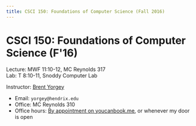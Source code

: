 ```yaml
---
title: CSCI 150: Foundations of Computer Science (Fall 2016)
---
```

CSCI 150: Foundations of Computer Science (F'16)
=======================================

Lecture: MWF 11:10-12, MC Reynolds 317  
Lab: T 8:10-11, Snoddy Computer Lab  

Instructor: [Brent Yorgey](http://www.cs.hendrix.edu/~yorgey/)

* Email: `yorgey@hendrix.edu`
* Office: MC Reynolds 310
* Office hours:
  [By appointment on youcanbook.me](https://byorgey.youcanbook.me/),
  or whenever my door is open
